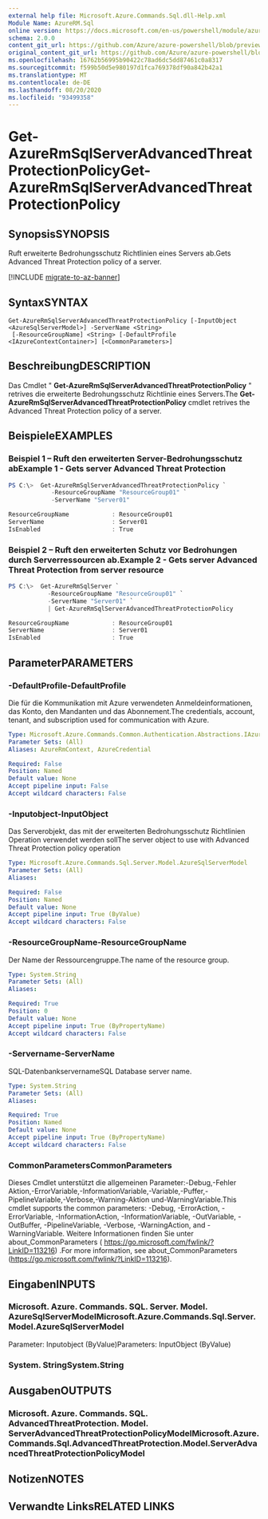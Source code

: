 ```yaml
---
external help file: Microsoft.Azure.Commands.Sql.dll-Help.xml
Module Name: AzureRM.Sql
online version: https://docs.microsoft.com/en-us/powershell/module/azurerm.sql/get-azurermsqlserveradvancedthreatprotectionpolicy
schema: 2.0.0
content_git_url: https://github.com/Azure/azure-powershell/blob/preview/src/ResourceManager/Sql/Commands.Sql/help/Get-AzureRmSqlServerAdvancedThreatProtectionPolicy.md
original_content_git_url: https://github.com/Azure/azure-powershell/blob/preview/src/ResourceManager/Sql/Commands.Sql/help/Get-AzureRmSqlServerAdvancedThreatProtectionPolicy.md
ms.openlocfilehash: 16762b56995b90422c78ad6dc5dd87461c0a8317
ms.sourcegitcommit: f599b50d5e980197d1fca769378df90a842b42a1
ms.translationtype: MT
ms.contentlocale: de-DE
ms.lasthandoff: 08/20/2020
ms.locfileid: "93499358"
---
```

# <span data-ttu-id="695ce-101">Get-AzureRmSqlServerAdvancedThreatProtectionPolicy</span><span class="sxs-lookup"><span data-stu-id="695ce-101">Get-AzureRmSqlServerAdvancedThreatProtectionPolicy</span></span>

## <span data-ttu-id="695ce-102">Synopsis</span><span class="sxs-lookup"><span data-stu-id="695ce-102">SYNOPSIS</span></span>
<span data-ttu-id="695ce-103">Ruft erweiterte Bedrohungsschutz Richtlinien eines Servers ab.</span><span class="sxs-lookup"><span data-stu-id="695ce-103">Gets Advanced Threat Protection policy of a server.</span></span>

[!INCLUDE [migrate-to-az-banner](../../includes/migrate-to-az-banner.md)]

## <span data-ttu-id="695ce-104">Syntax</span><span class="sxs-lookup"><span data-stu-id="695ce-104">SYNTAX</span></span>

```
Get-AzureRmSqlServerAdvancedThreatProtectionPolicy [-InputObject <AzureSqlServerModel>] -ServerName <String>
 [-ResourceGroupName] <String> [-DefaultProfile <IAzureContextContainer>] [<CommonParameters>]
```

## <span data-ttu-id="695ce-105">Beschreibung</span><span class="sxs-lookup"><span data-stu-id="695ce-105">DESCRIPTION</span></span>
<span data-ttu-id="695ce-106">Das Cmdlet " **Get-AzureRmSqlServerAdvancedThreatProtectionPolicy** " retrives die erweiterte Bedrohungsschutz Richtlinie eines Servers.</span><span class="sxs-lookup"><span data-stu-id="695ce-106">The **Get-AzureRmSqlServerAdvancedThreatProtectionPolicy** cmdlet retrives the Advanced Threat Protection policy of a server.</span></span>

## <span data-ttu-id="695ce-107">Beispiele</span><span class="sxs-lookup"><span data-stu-id="695ce-107">EXAMPLES</span></span>

### <span data-ttu-id="695ce-108">Beispiel 1 – Ruft den erweiterten Server-Bedrohungsschutz ab</span><span class="sxs-lookup"><span data-stu-id="695ce-108">Example 1 - Gets server Advanced Threat Protection</span></span>
```powershell
PS C:\>  Get-AzureRmSqlServerAdvancedThreatProtectionPolicy `
            -ResourceGroupName "ResourceGroup01" `
            -ServerName "Server01" 

ResourceGroupName            : ResourceGroup01
ServerName                   : Server01
IsEnabled                    : True
```

### <span data-ttu-id="695ce-109">Beispiel 2 – Ruft den erweiterten Schutz vor Bedrohungen durch Serverressourcen ab.</span><span class="sxs-lookup"><span data-stu-id="695ce-109">Example 2 - Gets server Advanced Threat Protection from server resource</span></span>
```powershell
PS C:\>  Get-AzureRmSqlServer `
           -ResourceGroupName "ResourceGroup01" `
           -ServerName "Server01" `
           | Get-AzureRmSqlServerAdvancedThreatProtectionPolicy

ResourceGroupName            : ResourceGroup01
ServerName                   : Server01
IsEnabled                    : True
```

## <span data-ttu-id="695ce-110">Parameter</span><span class="sxs-lookup"><span data-stu-id="695ce-110">PARAMETERS</span></span>

### <span data-ttu-id="695ce-111">-DefaultProfile</span><span class="sxs-lookup"><span data-stu-id="695ce-111">-DefaultProfile</span></span>
<span data-ttu-id="695ce-112">Die für die Kommunikation mit Azure verwendeten Anmeldeinformationen, das Konto, den Mandanten und das Abonnement.</span><span class="sxs-lookup"><span data-stu-id="695ce-112">The credentials, account, tenant, and subscription used for communication with Azure.</span></span>

```yaml
Type: Microsoft.Azure.Commands.Common.Authentication.Abstractions.IAzureContextContainer
Parameter Sets: (All)
Aliases: AzureRmContext, AzureCredential

Required: False
Position: Named
Default value: None
Accept pipeline input: False
Accept wildcard characters: False
```

### <span data-ttu-id="695ce-113">-Inputobject</span><span class="sxs-lookup"><span data-stu-id="695ce-113">-InputObject</span></span>
<span data-ttu-id="695ce-114">Das Serverobjekt, das mit der erweiterten Bedrohungsschutz Richtlinien Operation verwendet werden soll</span><span class="sxs-lookup"><span data-stu-id="695ce-114">The server object to use with Advanced Threat Protection policy operation</span></span>

```yaml
Type: Microsoft.Azure.Commands.Sql.Server.Model.AzureSqlServerModel
Parameter Sets: (All)
Aliases:

Required: False
Position: Named
Default value: None
Accept pipeline input: True (ByValue)
Accept wildcard characters: False
```

### <span data-ttu-id="695ce-115">-ResourceGroupName</span><span class="sxs-lookup"><span data-stu-id="695ce-115">-ResourceGroupName</span></span>
<span data-ttu-id="695ce-116">Der Name der Ressourcengruppe.</span><span class="sxs-lookup"><span data-stu-id="695ce-116">The name of the resource group.</span></span>

```yaml
Type: System.String
Parameter Sets: (All)
Aliases:

Required: True
Position: 0
Default value: None
Accept pipeline input: True (ByPropertyName)
Accept wildcard characters: False
```

### <span data-ttu-id="695ce-117">-Servername</span><span class="sxs-lookup"><span data-stu-id="695ce-117">-ServerName</span></span>
<span data-ttu-id="695ce-118">SQL-Datenbankservername</span><span class="sxs-lookup"><span data-stu-id="695ce-118">SQL Database server name.</span></span>

```yaml
Type: System.String
Parameter Sets: (All)
Aliases:

Required: True
Position: Named
Default value: None
Accept pipeline input: True (ByPropertyName)
Accept wildcard characters: False
```

### <span data-ttu-id="695ce-119">CommonParameters</span><span class="sxs-lookup"><span data-stu-id="695ce-119">CommonParameters</span></span>
<span data-ttu-id="695ce-120">Dieses Cmdlet unterstützt die allgemeinen Parameter:-Debug,-Fehler Aktion,-ErrorVariable,-InformationVariable,-Variable,-Puffer,-PipelineVariable,-Verbose,-Warning-Aktion und-WarningVariable.</span><span class="sxs-lookup"><span data-stu-id="695ce-120">This cmdlet supports the common parameters: -Debug, -ErrorAction, -ErrorVariable, -InformationAction, -InformationVariable, -OutVariable, -OutBuffer, -PipelineVariable, -Verbose, -WarningAction, and -WarningVariable.</span></span> <span data-ttu-id="695ce-121">Weitere Informationen finden Sie unter about_CommonParameters ( https://go.microsoft.com/fwlink/?LinkID=113216) .</span><span class="sxs-lookup"><span data-stu-id="695ce-121">For more information, see about_CommonParameters (https://go.microsoft.com/fwlink/?LinkID=113216).</span></span>

## <span data-ttu-id="695ce-122">Eingaben</span><span class="sxs-lookup"><span data-stu-id="695ce-122">INPUTS</span></span>

### <span data-ttu-id="695ce-123">Microsoft. Azure. Commands. SQL. Server. Model. AzureSqlServerModel</span><span class="sxs-lookup"><span data-stu-id="695ce-123">Microsoft.Azure.Commands.Sql.Server.Model.AzureSqlServerModel</span></span>
<span data-ttu-id="695ce-124">Parameter: Inputobject (ByValue)</span><span class="sxs-lookup"><span data-stu-id="695ce-124">Parameters: InputObject (ByValue)</span></span>

### <span data-ttu-id="695ce-125">System. String</span><span class="sxs-lookup"><span data-stu-id="695ce-125">System.String</span></span>

## <span data-ttu-id="695ce-126">Ausgaben</span><span class="sxs-lookup"><span data-stu-id="695ce-126">OUTPUTS</span></span>

### <span data-ttu-id="695ce-127">Microsoft. Azure. Commands. SQL. AdvancedThreatProtection. Model. ServerAdvancedThreatProtectionPolicyModel</span><span class="sxs-lookup"><span data-stu-id="695ce-127">Microsoft.Azure.Commands.Sql.AdvancedThreatProtection.Model.ServerAdvancedThreatProtectionPolicyModel</span></span>

## <span data-ttu-id="695ce-128">Notizen</span><span class="sxs-lookup"><span data-stu-id="695ce-128">NOTES</span></span>

## <span data-ttu-id="695ce-129">Verwandte Links</span><span class="sxs-lookup"><span data-stu-id="695ce-129">RELATED LINKS</span></span>
